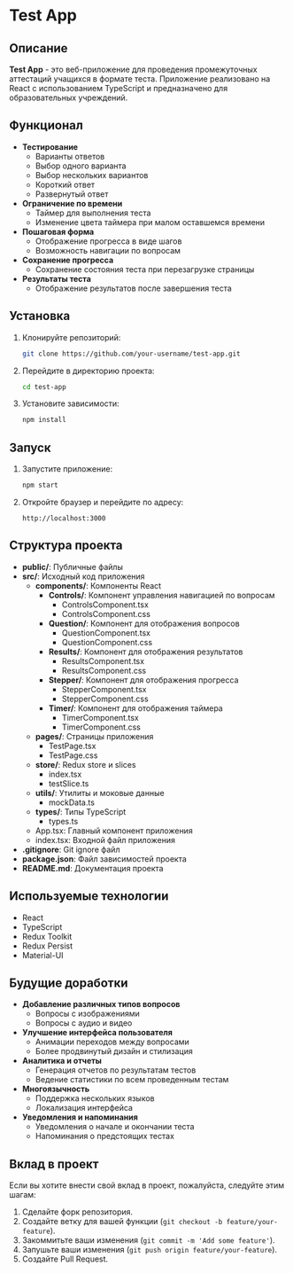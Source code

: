 # Test App

## Описание

**Test App** - это веб-приложение для проведения промежуточных аттестаций учащихся в формате теста. Приложение реализовано на React с использованием TypeScript и предназначено для образовательных учреждений.

## Функционал

- **Тестирование**
  - Варианты ответов
  - Выбор одного варианта
  - Выбор нескольких вариантов
  - Короткий ответ
  - Развернутый ответ
- **Ограничение по времени**
  - Таймер для выполнения теста
  - Изменение цвета таймера при малом оставшемся времени
- **Пошаговая форма**
  - Отображение прогресса в виде шагов
  - Возможность навигации по вопросам
- **Сохранение прогресса**
  - Сохранение состояния теста при перезагрузке страницы
- **Результаты теста**
  - Отображение результатов после завершения теста

## Установка

1. Клонируйте репозиторий:
    ```bash
    git clone https://github.com/your-username/test-app.git
    ```
2. Перейдите в директорию проекта:
    ```bash
    cd test-app
    ```
3. Установите зависимости:
    ```bash
    npm install
    ```

## Запуск

1. Запустите приложение:
    ```bash
    npm start
    ```
2. Откройте браузер и перейдите по адресу:
    ```
    http://localhost:3000
    ```

## Структура проекта

- **public/**: Публичные файлы
- **src/**: Исходный код приложения
  - **components/**: Компоненты React
    - **Controls/**: Компонент управления навигацией по вопросам
      - ControlsComponent.tsx
      - ControlsComponent.css
    - **Question/**: Компонент для отображения вопросов
      - QuestionComponent.tsx
      - QuestionComponent.css
    - **Results/**: Компонент для отображения результатов
      - ResultsComponent.tsx
      - ResultsComponent.css
    - **Stepper/**: Компонент для отображения прогресса
      - StepperComponent.tsx
      - StepperComponent.css
    - **Timer/**: Компонент для отображения таймера
      - TimerComponent.tsx
      - TimerComponent.css
  - **pages/**: Страницы приложения
    - TestPage.tsx
    - TestPage.css
  - **store/**: Redux store и slices
    - index.tsx
    - testSlice.ts
  - **utils/**: Утилиты и моковые данные
    - mockData.ts
  - **types/**: Типы TypeScript
    - types.ts
  - App.tsx: Главный компонент приложения
  - index.tsx: Входной файл приложения
- **.gitignore**: Git ignore файл
- **package.json**: Файл зависимостей проекта
- **README.md**: Документация проекта

## Используемые технологии

- React
- TypeScript
- Redux Toolkit
- Redux Persist
- Material-UI

## Будущие доработки

- **Добавление различных типов вопросов**
  - Вопросы с изображениями
  - Вопросы с аудио и видео
- **Улучшение интерфейса пользователя**
  - Анимации переходов между вопросами
  - Более продвинутый дизайн и стилизация
- **Аналитика и отчеты**
  - Генерация отчетов по результатам тестов
  - Ведение статистики по всем проведенным тестам
- **Многоязычность**
  - Поддержка нескольких языков
  - Локализация интерфейса
- **Уведомления и напоминания**
  - Уведомления о начале и окончании теста
  - Напоминания о предстоящих тестах

## Вклад в проект

Если вы хотите внести свой вклад в проект, пожалуйста, следуйте этим шагам:

1. Сделайте форк репозитория.
2. Создайте ветку для вашей функции (`git checkout -b feature/your-feature`).
3. Закоммитьте ваши изменения (`git commit -m 'Add some feature'`).
4. Запушьте ваши изменения (`git push origin feature/your-feature`).
5. Создайте Pull Request.
